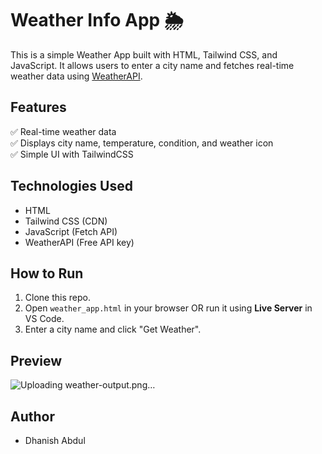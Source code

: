  # Weather Info App 🌦️

This is a simple Weather App built with HTML, Tailwind CSS, and JavaScript. 
It allows users to enter a city name and fetches real-time weather data using [WeatherAPI](https://www.weatherapi.com/).

## Features
✅ Real-time weather data  
✅ Displays city name, temperature, condition, and weather icon  
✅ Simple UI with TailwindCSS  

## Technologies Used
- HTML
- Tailwind CSS (CDN)
- JavaScript (Fetch API)
- WeatherAPI (Free API key)

## How to Run
1. Clone this repo.
2. Open `weather_app.html` in your browser OR run it using **Live Server** in VS Code.
3. Enter a city name and click "Get Weather".

## Preview
![Uploading weather-output.png…]()
  <!-- You can add a screenshot if you want -->

## Author
- Dhanish Abdul

